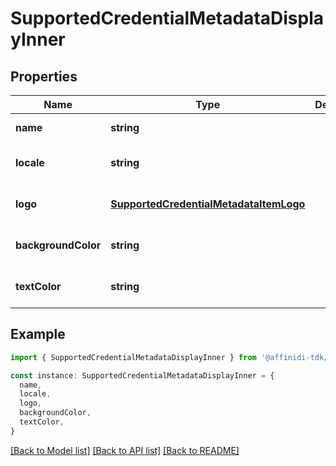 # SupportedCredentialMetadataDisplayInner

## Properties

| Name                | Type                                                                              | Description | Notes                             |
| ------------------- | --------------------------------------------------------------------------------- | ----------- | --------------------------------- |
| **name**            | **string**                                                                        |             | [default to undefined]            |
| **locale**          | **string**                                                                        |             | [optional] [default to undefined] |
| **logo**            | [**SupportedCredentialMetadataItemLogo**](SupportedCredentialMetadataItemLogo.md) |             | [optional] [default to undefined] |
| **backgroundColor** | **string**                                                                        |             | [optional] [default to undefined] |
| **textColor**       | **string**                                                                        |             | [optional] [default to undefined] |

## Example

```typescript
import { SupportedCredentialMetadataDisplayInner } from '@affinidi-tdk/credential-issuance-client'

const instance: SupportedCredentialMetadataDisplayInner = {
  name,
  locale,
  logo,
  backgroundColor,
  textColor,
}
```

[[Back to Model list]](../README.md#documentation-for-models) [[Back to API list]](../README.md#documentation-for-api-endpoints) [[Back to README]](../README.md)
